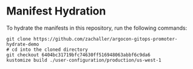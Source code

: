 # Manifest Hydration

To hydrate the manifests in this repository, run the following commands:

```shell
git clone https://github.com/zachaller/argocon-gitops-promoter-hydrate-demo
# cd into the cloned directory
git checkout 6404bc31719bfc74630ff516948063abbf6c9da6
kustomize build ./user-configuration/production/us-west-1
```
